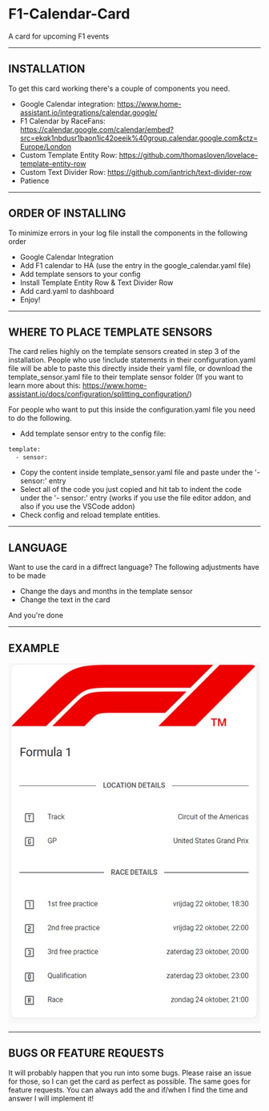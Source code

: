 # F1-Calendar-Card
A card for upcoming F1 events

-------------------------------------------------------------
INSTALLATION
-------------------------------------------------------------
To get this card working there's a couple of components you need.

- Google Calendar integration: https://www.home-assistant.io/integrations/calendar.google/
- F1 Calendar by RaceFans: https://calendar.google.com/calendar/embed?src=ekqk1nbdusr1baon1ic42oeeik%40group.calendar.google.com&ctz=Europe/London
- Custom Template Entity Row: https://github.com/thomasloven/lovelace-template-entity-row
- Custom Text Divider Row: https://github.com/iantrich/text-divider-row
- Patience

-------------------------------------------------------------
ORDER OF INSTALLING
-------------------------------------------------------------
To minimize errors in your log file install the components in the following order
- Google Calendar Integration
- Add F1 calendar to HA (use the entry in the google_calendar.yaml file)
- Add template sensors to your config
- Install Template Entity Row & Text Divider Row
- Add card.yaml to dashboard
- Enjoy!

-------------------------------------------------------------
WHERE TO PLACE TEMPLATE SENSORS
-------------------------------------------------------------
The card relies highly on the template sensors created in step 3 of the installation. People who use !include statements in their configuration.yaml file will be able to paste this directly inside their yaml file, or download the template_sensor.yaml file to their template sensor folder (If you want to learn more about this: https://www.home-assistant.io/docs/configuration/splitting_configuration/)

For people who want to put this inside the configuration.yaml file you need to do the following.

- Add template sensor entry to the config file:
````
template:
  - sensor:
````
- Copy the content inside template_sensor.yaml file and paste under the '- sensor:' entry
- Select all of the code you just copied and hit tab to indent the code under the '- sensor:' entry (works if you use the file editor addon, and also if you use the VSCode addon)
- Check config and reload template entities.
-------------------------------------------------------------
LANGUAGE
-------------------------------------------------------------
Want to use the card in a diffrect language? The following adjustments have to be made

- Change the days and months in the template sensor
- Change the text in the card

And you're done

-------------------------------------------------------------
EXAMPLE
-------------------------------------------------------------
![alt text](https://github.com/davidrustingha/F1-Calendar-Card/blob/main/example_f1_card.jpg)

-------------------------------------------------------------
BUGS OR FEATURE REQUESTS
-------------------------------------------------------------
It will probably happen that you run into some bugs. Please raise an issue for those, so I can get the card as perfect as possible. The same goes for feature requests. You can always add the and if/when I find the time and answer I will implement it!
